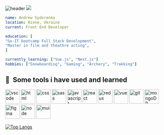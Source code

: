 ![header](https://capsule-render.vercel.app/api?type=venom&text=Hi_there!&animation=fadeIn)
<img src="https://giphy.com/gifs/xMJTZxtYLJALg5nLGP"/>
```yaml
name: Andrew Sydorenko
location: Rivne, Ukraine
current: Front End Developer

education: [
"Go-IT bootcamp Full Stack Development",
"Master in film and theathre acting",
]

currently_learning: ["Vue.js", "Next.js"]
hobbies: ["Snowboarding", "Gaming", "Archery", "Trakking"]
```
<h2> 🚀 &nbsp;Some tools i have used and learned</h2>
<p align="left">
<img src="https://cdn.jsdelivr.net/gh/devicons/devicon/icons/vscode/vscode-original.svg" alt="vscode" width="45" height="45"/>
<img src="https://cdn.jsdelivr.net/gh/devicons/devicon/icons/html5/html5-original.svg" alt="html" width="45" height="45" />
<img src="https://cdn.jsdelivr.net/gh/devicons/devicon/icons/css3/css3-original.svg" alt="css" width="45" height="45"/>
<img src="https://cdn.jsdelivr.net/gh/devicons/devicon/icons/sass/sass-original.svg" alt="sass" width="45" height="45"/>
<img src="https://cdn.jsdelivr.net/gh/devicons/devicon/icons/javascript/javascript-original.svg" alt="javascript" width="45" height="45"/>
<img src="https://cdn.jsdelivr.net/gh/devicons/devicon/icons/react/react-original.svg" alt="react" width="45" height="45"/>
<img src="https://cdn.jsdelivr.net/gh/devicons/devicon/icons/redux/redux-original.svg" alt="redux" width="45" height="45"/>
<img src="https://cdn.jsdelivr.net/gh/devicons/devicon/icons/vuejs/vuejs-original.svg" alt="vue" width="45" height="45"/>
<img src="https://cdn.jsdelivr.net/gh/devicons/devicon/icons/git/git-original.svg" alt="git" width="45" height="45"/>
<img src="https://cdn.jsdelivr.net/gh/devicons/devicon/icons/mongodb/mongodb-original.svg" alt="mongoDB" width="45" height="45"/>
<img src="https://cdn.jsdelivr.net/gh/devicons/devicon/icons/figma/figma-original.svg" alt="figma" width="45" height="45"/>
<img src="https://cdn.jsdelivr.net/gh/devicons/devicon/icons/nodejs/nodejs-original.svg" alt="node" width="45" height="45"/>
<img src="https://cdn.jsdelivr.net/gh/devicons/devicon/icons/materialui/materialui-original.svg" alt="mui" width="45" height="45"/>
</p>

[![Top Langs](https://github-readme-stats.vercel.app/api/top-langs/?username=AndrewSydorenko)](https://github.com/AndrewSydorenko/github-readme-stats&layout=compact)
